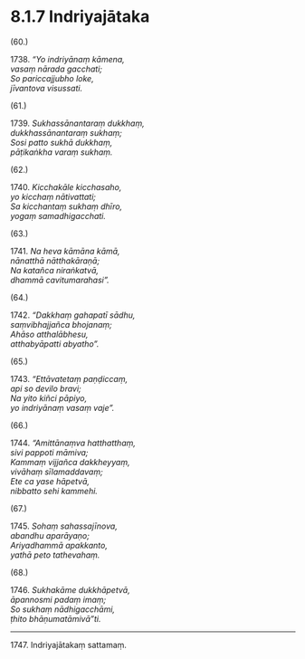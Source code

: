 

# 8.1.7 Indriyajātaka




(60.)

1738\. _“Yo indriyānaṃ kāmena,_  
_vasaṃ nārada gacchati;_  
_So pariccajjubho loke,_  
_jīvantova visussati._  


(61.)

1739\. _Sukhassānantaraṃ dukkhaṃ,_  
_dukkhassānantaraṃ sukhaṃ;_  
_Sosi patto sukhā dukkhaṃ,_  
_pāṭikaṅkha varaṃ sukhaṃ._  


(62.)

1740\. _Kicchakāle kicchasaho,_  
_yo kicchaṃ nātivattati;_  
_Sa kicchantaṃ sukhaṃ dhīro,_  
_yogaṃ samadhigacchati._  


(63.)

1741\. _Na heva kāmāna kāmā,_  
_nānatthā nātthakāraṇā;_  
_Na katañca niraṅkatvā,_  
_dhammā cavitumarahasi”._  


(64.)

1742\. _“Dakkhaṃ gahapatī sādhu,_  
_saṃvibhajjañca bhojanaṃ;_  
_Ahāso atthalābhesu,_  
_atthabyāpatti abyatho”._  


(65.)

1743\. _“Ettāvatetaṃ paṇḍiccaṃ,_  
_api so devilo bravi;_  
_Na yito kiñci pāpiyo,_  
_yo indriyānaṃ vasaṃ vaje”._  


(66.)

1744\. _“Amittānaṃva hatthatthaṃ,_  
_sivi pappoti māmiva;_  
_Kammaṃ vijjañca dakkheyyaṃ,_  
_vivāhaṃ sīlamaddavaṃ;_  
_Ete ca yase hāpetvā,_  
_nibbatto sehi kammehi._  


(67.)

1745\. _Sohaṃ sahassajīnova,_  
_abandhu aparāyaṇo;_  
_Ariyadhammā apakkanto,_  
_yathā peto tathevahaṃ._  


(68.)

1746\. _Sukhakāme dukkhāpetvā,_  
_āpannosmi padaṃ imaṃ;_  
_So sukhaṃ nādhigacchāmi,_  
_ṭhito bhāṇumatāmivā”ti._  


---

1747\. Indriyajātakaṃ sattamaṃ.





